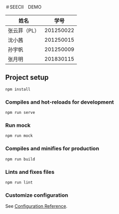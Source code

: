 ＃SEECII　DEMO

| 姓名       |学号      |
|------------|----------|
| 张云菲（PL） | 201250022 |
| 沈小茜   | 201250015 |
| 孙宇帆   | 201250009 |
| 张月明   | 201830115 |


## Project setup

```
npm install
```

### Compiles and hot-reloads for development

```
npm run serve
```

### Run mock

```
npm run mock
```

### Compiles and minifies for production

```
npm run build
```

### Lints and fixes files

```
npm run lint
```

### Customize configuration

See [Configuration Reference](https://cli.vuejs.org/config/).
